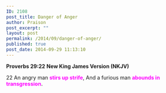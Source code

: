 ```yaml
---
ID: 2108
post_title: Danger of Anger
author: Praison
post_excerpt: ""
layout: post
permalink: /2014/09/danger-of-anger/
published: true
post_date: 2014-09-29 11:13:10
---
```

<strong>Proverbs 29:22</strong>
<strong> New King James Version (NKJV)</strong>

22 An angry man <span style="color: #ff00ff;"><strong>stirs up strife</strong></span>,
And a furious man <span style="color: #ff00ff;"><strong>abounds in transgression</strong></span>.